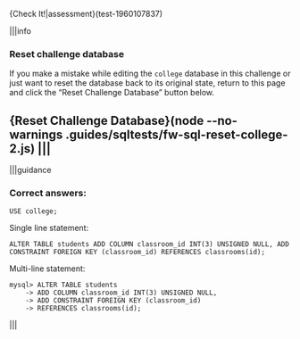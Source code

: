 {Check It!|assessment}(test-1960107837)

|||info
### Reset challenge database
If you make a mistake while editing the `college` database in this challenge or just want to reset the database back to its original state, return to this page and click the “Reset Challenge Database” button below.

{Reset Challenge Database}(node --no-warnings .guides/sqltests/fw-sql-reset-college-2.js)
|||
---

|||guidance

### Correct answers: 

`USE college;`

Single line statement:

``` 
ALTER TABLE students ADD COLUMN classroom_id INT(3) UNSIGNED NULL, ADD CONSTRAINT FOREIGN KEY (classroom_id) REFERENCES classrooms(id);
```

Multi-line statement:

```
mysql> ALTER TABLE students
    -> ADD COLUMN classroom_id INT(3) UNSIGNED NULL,
    -> ADD CONSTRAINT FOREIGN KEY (classroom_id)
    -> REFERENCES classrooms(id);
```

|||
